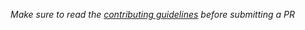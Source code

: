 *Make sure to read the [contributing guidelines](https://github.com/ggml-org/llama.cpp/blob/master/CONTRIBUTING.md) before submitting a PR*
